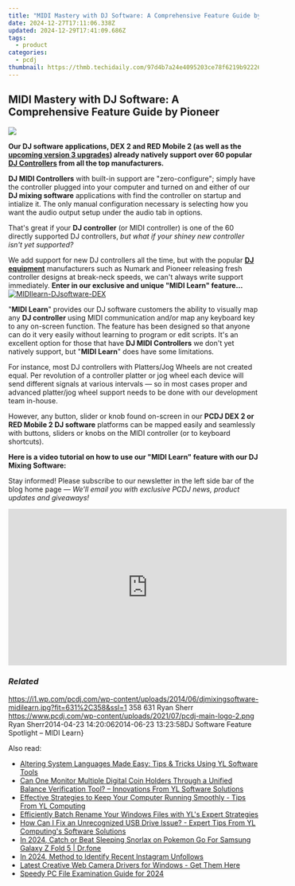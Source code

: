```yaml
---
title: "MIDI Mastery with DJ Software: A Comprehensive Feature Guide by Pioneer"
date: 2024-12-27T17:11:06.338Z
updated: 2024-12-29T17:41:09.686Z
tags:
  - product
categories:
  - pcdj
thumbnail: https://thmb.techidaily.com/97d4b7a24e4095203ce78f6219b92226bf67916637140e7062297e96c3a2c8b5.jpg
---
```


## MIDI Mastery with DJ Software: A Comprehensive Feature Guide by Pioneer

[![](https://i1.wp.com/pcdj.com/wp-content/uploads/2014/06/djmixingsoftware-midilearn.jpg?resize=631%2C270&ssl=1)](https://i1.wp.com/pcdj.com/wp-content/uploads/2014/06/djmixingsoftware-midilearn.jpg?fit=631%2C358&ssl=1 "djmixingsoftware-midilearn")

**Our DJ software applications, DEX 2 and RED Mobile 2 (as well as the [upcoming version 3 upgrades](https://tools.techidaily.com/pcdj/products/)) already natively support over 60 popular [DJ Controllers](https://tools.techidaily.com/pcdj/products/) from all the top manufacturers.** 

**DJ MIDI Controllers** with built-in support are "zero-configure"; simply have the controller plugged into your computer and turned on and either of our **DJ mixing software** applications with find the controller on startup and intialize it. The only manual configuration necessary is selecting how you want the audio output setup under the audio tab in options.  

That's great if your **DJ controller** (or MIDI controller) is one of the 60 directly supported DJ controllers, _but what if your shiney new controller isn't yet supported?_   

We add support for new DJ controllers all the time, but with the popular [**DJ equipment**](https://tools.techidaily.com/pcdj/products/) manufacturers such as Numark and Pioneer releasing fresh controller designs at break-neck speeds, we can't always write support immediately.   **Enter in our exclusive and unique "MIDI Learn" feature…**[![MIDIlearn-DJsoftware-DEX](https://pcdj.com/wp-content/uploads/2014/04/MIDIlearn-DJsoftware-DEX-1024x575.jpg)](https://pcdj.com/wp-content/uploads/2014/04/MIDIlearn-DJsoftware-DEX.jpg) 

"**MIDI Learn**" provides our DJ software customers the ability to visually map any **DJ controller** using MIDI communication and/or map any keyboard key to any on-screen function. The feature has been designed so that anyone can do it very easily without learning to program or edit scripts. It's an excellent option for those that have **DJ MIDI Controllers** we don't yet natively support, but "**MIDI Learn**" does have some limitations. 

For instance, most DJ controllers with Platters/Jog Wheels are not created equal. Per revolution of a controller platter or jog wheel each device will send different signals at various intervals — so in most cases proper and advanced platter/jog wheel support needs to be done with our development team in-house. 

However, any button, slider or knob found on-screen in our **PCDJ DEX 2 or RED Mobile 2 DJ software** platforms can be mapped easily and seamlessly with buttons, sliders or knobs on the MIDI controller (or to keyboard shortcuts). 

**Here is a video tutorial on how to use our "MIDI Learn" feature with our DJ Mixing Software:** 

  
Stay informed! Please subscribe to our newsletter in the left side bar of the blog home page — _We'll email you with exclusive PCDJ news, product updates and giveaways!_ 

<!-- affiliate ads begin -->
<iframe width="560" height="315" src="https://www.youtube.com/embed/_1g4U13PBk0?si=xJLJtlc4hKBTBH8M" title="YouTube video player" frameborder="0" allow="accelerometer; autoplay; clipboard-write; encrypted-media; gyroscope; picture-in-picture; web-share" referrerpolicy="strict-origin-when-cross-origin" allowfullscreen></iframe>
<!-- affiliate ads end -->

### _Related_

https://i1.wp.com/pcdj.com/wp-content/uploads/2014/06/djmixingsoftware-midilearn.jpg?fit=631%2C358&ssl=1 358 631 Ryan Sherr https://www.pcdj.com/wp-content/uploads/2021/07/pcdj-main-logo-2.png Ryan Sherr2014-04-23 14:20:062014-06-23 13:23:58DJ Software Feature Spotlight – MIDI Learn}

<ins class="adsbygoogle"
     style="display:block"
     data-ad-format="autorelaxed"
     data-ad-client="ca-pub-7571918770474297"
     data-ad-slot="1223367746"></ins>

<ins class="adsbygoogle"
     style="display:block"
     data-ad-client="ca-pub-7571918770474297"
     data-ad-slot="8358498916"
     data-ad-format="auto"
     data-full-width-responsive="true"></ins>

<span class="atpl-alsoreadstyle">Also read:</span>
<div><ul>
<li><a href="https://win-exclusive.techidaily.com/altering-system-languages-made-easy-tips-and-tricks-using-yl-software-tools/"><u>Altering System Languages Made Easy: Tips & Tricks Using YL Software Tools</u></a></li>
<li><a href="https://win-exclusive.techidaily.com/can-one-monitor-multiple-digital-coin-holders-through-a-unified-balance-verification-tool-innovations-from-yl-software-solutions/"><u>Can One Monitor Multiple Digital Coin Holders Through a Unified Balance Verification Tool? – Innovations From YL Software Solutions</u></a></li>
<li><a href="https://win-exclusive.techidaily.com/effective-strategies-to-keep-your-computer-running-smoothly-tips-from-yl-computing/"><u>Effective Strategies to Keep Your Computer Running Smoothly - Tips From YL Computing</u></a></li>
<li><a href="https://win-exclusive.techidaily.com/efficiently-batch-rename-your-windows-files-with-yls-expert-strategies/"><u>Efficiently Batch Rename Your Windows Files with YL's Expert Strategies</u></a></li>
<li><a href="https://win-rankings.techidaily.com/how-can-i-fix-an-unrecognized-usb-drive-issue-expert-tips-from-yl-computings-software-solutions/"><u>How Can I Fix an Unrecognized USB Drive Issue? - Expert Tips From YL Computing's Software Solutions</u></a></li>
<li><a href="https://change-location.techidaily.com/in-2024-catch-or-beat-sleeping-snorlax-on-pokemon-go-for-samsung-galaxy-z-fold-5-drfone-by-drfone-virtual-android/"><u>In 2024, Catch or Beat Sleeping Snorlax on Pokemon Go For Samsung Galaxy Z Fold 5 | Dr.fone</u></a></li>
<li><a href="https://instagram-video-recordings.techidaily.com/in-2024-method-to-identify-recent-instagram-unfollows/"><u>In 2024, Method to Identify Recent Instagram Unfollows</u></a></li>
<li><a href="https://win-dash.techidaily.com/1722971096570-latest-creative-web-camera-drivers-for-windows-get-them-here/"><u>Latest Creative Web Camera Drivers for Windows - Get Them Here</u></a></li>
<li><a href="https://extra-approaches.techidaily.com/speedy-pc-file-examination-guide-for-2024/"><u>Speedy PC File Examination Guide for 2024</u></a></li>
</ul></div>

